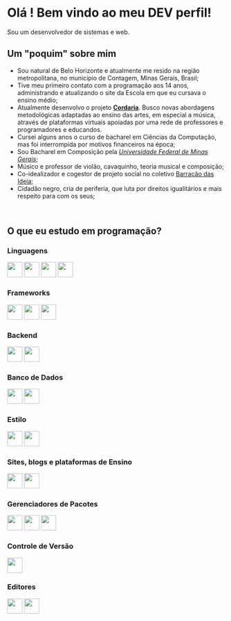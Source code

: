 # Olá ! Bem vindo ao meu DEV  perfil!


Sou um desenvolvedor de sistemas e web.


## Um "poquim" sobre mim

+ Sou natural de Belo Horizonte e atualmente me resido na região metropolitana, no município de Contagem, Minas Gerais, Brasil;
+ Tive meu primeiro contato com a programação aos 14 anos, administrando e atualizando o site da Escola em que eu cursava o ensino médio;
+ Atualmente desenvolvo o projeto [**Cordaria**](https://cordaria.com.br). Busco novas abordagens metodológicas adaptadas ao ensino das artes, em especial a música, através de plataformas virtuais apoiadas por uma rede de professores e programadores e educandos.
+  Cursei alguns anos o curso de bacharel em Ciências da Computação, mas foi interrompida por motivos financeiros na época;
+ Sou Bacharel em Composição pela [*Universidade Federal de Minas Gerais*](https://ufmg.br/);
+ Músico e professor de violão, cavaquinho, teoria musical e composição;
+ Co-idealizador e cogestor de projeto social no coletivo [Barracão das Ideia](https://barracaodasideia.com.br);
+ Cidadão negro, cria de periferia, que luta por direitos igualitários e mais respeito para com os seus;
<br>

## O que eu estudo em programação?

### Linguagens 

<a href="https://developer.mozilla.org/docs/Web/HTML"><img height= "35" src= "https://img.shields.io/badge/HTML5-E34F26?style=for-the-badge&logo=html5&logoColor=white"></a>
<a href="https://developer.mozilla.org/docs/Web/CSS"><img height= "35" src= "https://img.shields.io/badge/CSS3-1572B6?style=for-the-badge&logo=css3&logoColor=white"></a>
<a href="https://developer.mozilla.org/pt-BR/docs/Web/JavaScript"><img height= "35" src= "https://img.shields.io/badge/JavaScript-ead41c?style=for-the-badge&logo=javascript&logoColor=white"></a>
<a href="https://docs.oracle.com/en/java/javase/17/docs/api/index.html"><img height= "35" src= "https://img.shields.io/badge/Java-CB3837?style=for-the-badge&logo=java&logoColor=white"></a>


### Frameworks

<a href="https://www.nuxtjs.org"><img height= "35" src="https://img.shields.io/badge/nuxt.js-339933?style=for-the-badge&logo=nuxtdotjs&logoColor=white"></a>
<a href="https://vuejs.org/"><img height= "35" src="https://img.shields.io/badge/Vue.js-35495E?style=for-the-badge&logo=vuedotjs&logoColor=4FC08D"></a>
<a href="https://spring.io/"><img height= "35" src="https://img.shields.io/badge/SpringBoot-35495E?style=for-the-badge&logo=springboot&logoColor=4FC08D"></a>

### Backend

<a href="https://nodejs.org/en/"><img height= "35" src= "https://img.shields.io/badge/Node.js-339933?style=for-the-badge&logo=nodedotjs&logoColor=white"></a>
<a href="https://www.json.org/json-en.html"><img height= "35" src= "https://img.shields.io/badge/json-5E5C5C?style=for-the-badge&logo=json&logoColor=black"></a>

### Banco de Dados
<a href="https://www.mongodb.com/"><img height= "35" src="https://img.shields.io/badge/MongoDB-023530?style=for-the-badge&logo=mongodb&logoColor=4FC08D"></a>
<a href="https://www.mysql.com/"><img height= "35" src="https://img.shields.io/badge/MySQL-ffffff?style=for-the-badge&logo=mysql&logoColor=4479A1"></a>

### Estilo

<a href="https://getbootstrap.com/"><img height= "35" src="https://img.shields.io/badge/Bootstrap-35495E?style=for-the-badge&logo=bootstrap&logoColor=4FC08D"></a>
<a href="https://bootstrap-vue.org/"><img height= "35" src="https://img.shields.io/badge/BootstrapVue-35495E?style=for-the-badge&logo=bootstrap&logoColor=4FC08D"></a>


### Sites, blogs e plataformas de Ensino
  
<a href="https://wordpress.org/"><img height= "35" src="https://img.shields.io/badge/Wordpress-blue?style=for-the-badge&logo=wordpress&logoColor=white"></a>
<a href="https://learndash.org/"><img height= "35" src="https://img.shields.io/badge/learnpress-blue?style=for-the-badge&logo=learnpress&logoColor=white"></a>


### Gerenciadores de Pacotes

<a href="https://www.npmjs.com/"><img height= "35" src= "https://img.shields.io/badge/npm-CB3837?style=for-the-badge&logo=npm&logoColor=white"></a>
<a href="https://yarnpkg.com/"><img height= "35" src= "https://img.shields.io/badge/Yarn-white?style=for-the-badge&logo=Yarn&logoColor=#2c8ebb"></a>
<a href="https://maven.apache.org/"><img height= "35" src= "https://img.shields.io/badge/npm-CB3837?style=for-the-badge&logo=maven&logoColor=white"></a>


### Controle de Versão

<a href="https://git-scm.com/"><img height= "35" src= "https://img.shields.io/badge/Git-F05032?style=for-the-badge&logo=git&logoColor=white"></a>


### Editores

<a href="https://code.visualstudio.com/"><img height= "35" src= "https://img.shields.io/badge/VS_Code-0078D4?style=for-the-badge&logo=vsco&logoColor=white"></a>
<a href="https://www.jetbrains.com/idea/"><img height= "35" src= "https://img.shields.io/badge/IntelliJ DEA-27282c?style=for-the-badge&logo=intellijidea&logoColor=white"></a>
